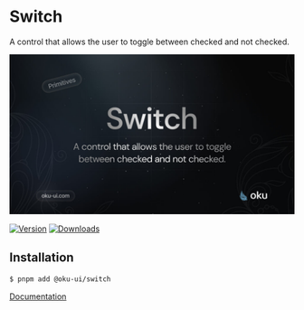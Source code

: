 # Switch
A control that allows the user to toggle between checked and not checked.

![@oku-ui/switch](./../../../.github/assets/og/oku-switch.jpg)

[![Version](https://img.shields.io/npm/v/@oku-ui/switch?style=flat&colorA=18181B&colorB=28CF8D)](https://www.npmjs.com/package/@oku-ui/switch) [![Downloads](https://img.shields.io/npm/dm/@oku-ui/switch?style=flat&colorA=18181B&colorB=28CF8D)](https://www.npmjs.com/package/@oku-ui/switch)

## Installation

```sh
$ pnpm add @oku-ui/switch
```

[Documentation](https://oku-ui.com/primitives/components/switch)
